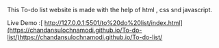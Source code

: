 This To-do list website is made with the help of html , css snd javascript.

Live Demo :[ http://127.0.0.1:5501/to%20do%20list/index.html](https://chandansulochnamodi.github.io/To-do-list/)https://chandansulochnamodi.github.io/To-do-list/
